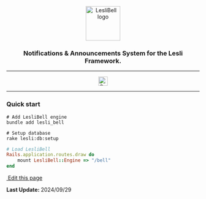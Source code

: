 <p align="center">
	<img width="90" alt="LesliBell logo" src="/images/engines/bell/bell-logo.svg" />
    <h3 align="center">Notifications & Announcements System for the Lesli Framework.</h3>
</p>

<hr/>
    <p align="center">
        <a target="blank" href="https://rubygems.org/gems/lesli_bell">
            <img src="https://badge.fury.io/rb/lesli_bell.svg" alt="Gem Version" height="24">
        </a>
    </p>
<hr/>

### Quick start

```shell
# Add LesliBell engine
bundle add lesli_bell
```

```shell
# Setup database
rake lesli:db:setup
```

```ruby
# Load LesliBell
Rails.application.routes.draw do
    mount LesliBell::Engine => "/bell"
end
```

<section class="lesli-markdown-info">
    <p><a target="blank" href="https://github.com/LesliTech/LesliBell/tree/master/docs/readme.md"><i class="ri-external-link-fill"></i>&nbsp;Edit this page</a><p/>
    <p><b>Last Update: </b>2024/09/29</p>
</section>

<!-- This code was automatically generated -->
<!-- to update this docs please run rake docs:build -->

